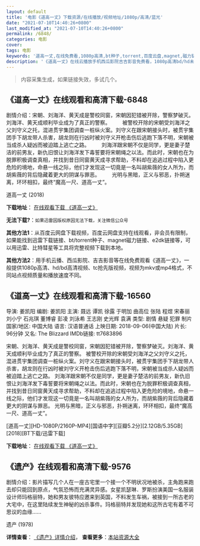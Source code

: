 ```yaml
---
layout: default
title: '电影《道高一丈》下载资源/在线播放/视频地址/1080p/高清/蓝光'
date: "2021-07-10T14:40:26+0800"
last_modified_at: "2021-07-10T14:40:26+0800"
permalink: /6848/
categories: 电影
cover:
tags: 电影
keywords: '道高一丈,在线免费看,1080p高清,bt种子,torrent,百度云盘,magnet,磁力链,迅雷下载资源'
description: '《道高一丈》在线云播放手机西瓜影院吉吉影音免费看，1080p高清bd/hd未删减完整版和tc抢先枪版，mkv/mp4格式，附带bt/torrent种子、magnet/磁力链、百度云盘、网盘资源迅雷下载链接'
---
```


>内容采集生成，如果链接失效，多试几个。


## 《道高一丈》在线观看和高清下载-6848

剧情介绍：宋朝、刘海洋、黄天成是警校同窗，宋朝因犯错被开除，警察梦破灭。刘海洋、黄天成顺利毕业成为了真正的警察。 　　被警校开除的宋朝受刘海洋之父刘守义之托，混进贯宇集团调查一桩纵火案。刘守义在跟宋朝接头时，被贯宇集团手下胡龙带人杀害，胡龙则在行凶时被刘守义开枪击伤后逃跑下落不明，宋朝被当成杀人疑凶而被迫踏上逃亡之路。 　　刘海洋跟宋朝不仅是同学，更是妻子楚洁的前男友，新仇旧恨让刘海洋发下毒誓要将宋朝绳之以法。而此时，宋朝也在为脱罪积极调查真相，并找到昔日同窗黄天成寻求帮助，不料却在追逃过程中陷入更危险的境地，命悬一线之际，他们才发现这一切竟是一名叫胡紫薇的女人所为，而胡紫薇的背后隐藏着更大的阴谋与罪恶。 　　光明与黑暗，正义与邪恶，扑朔迷离，环环相扣，最终“魔高一尺、道高一丈”。


道高一丈 (2018)

**下载地址**： [在线观看下载 《道高一丈》](https://www.btbtdy.me/btdy/dy14174.html) 


**无法下载?**：`如果迅雷因版权原因无法下载，关注微信公众号 `

**其他方法1**：从百度云网盘下载视频，百度云网盘支持在线观看，非会员有限制，如果能找到迅雷下载链接、bt/torrent种子、magnet磁力链接、e2dk链接等，可以用迅雷、比特彗星等工具将完整视频下载到本地。

**其他方法2**：用手机云播、西瓜影院、吉吉影音等在线免费观看《道高一丈》，一般提供1080p高清、hd/bd高清视频、tc抢先版视频，视频为mkv或mp4格式，不同站点视频质量和播放速度不同。


## 《道高一丈》在线观看和高清下载-16560

导演: 姜凯阳 编剧: 姜凯阳 主演: 聂远 谭凯 徐露 于明加 曲高位 张陆 程煜 宋春丽 刘小宁 石兆琪 董博睿 彭凌 刘泳希 王志刚 史光辉 袁满 类型: 剧情 悬疑 犯罪 制片国家/地区: 中国大陆 语言: 汉语普通话 上映日期: 2018-09-06(中国大陆) 片长: 96分钟 又名: The Blizzard IMDb链接: tt7683896

宋朝、刘海洋、黄天成是警校同窗，宋朝因犯错被开除，警察梦破灭。刘海洋、黄天成顺利毕业成为了真正的警察。 被警校开除的宋朝受刘海洋之父刘守义之托，混进贯宇集团调查一桩纵火案。刘守义在跟宋朝接头时，被贯宇集团手下胡龙带人杀害，胡龙则在行凶时被刘守义开枪击伤后逃跑下落不明，宋朝被当成杀人疑凶而被迫踏上逃亡之路。 刘海洋跟宋朝不仅是同学，更是妻子楚洁的前男友，新仇旧恨让刘海洋发下毒誓要将宋朝绳之以法。而此时，宋朝也在为脱罪积极调查真相，并找到昔日同窗黄天成寻求帮助，不料却在追逃过程中陷入更危险的境地，命悬一线之际，他们才发现这一切竟是一名叫胡紫薇的女人所为，而胡紫薇的背后隐藏着更大的阴谋与罪恶。 光明与黑暗，正义与邪恶，扑朔迷离，环环相扣，最终“魔高一尺、道高一丈”。


[道高一丈][HD-1080P/2160P-MP4][国语中字][豆瓣5.2分][2.12GB/5.35GB][2018][BT下载/迅雷下载]

**下载地址**： [在线观看下载 《道高一丈》](https://www.btdx8.com/torrent/dgyz_2018.html) 


## 《遗产》在线观看和高清下载-9576

剧情介绍：影片描写几个人在一座古宅里一个接一个不明状况地被杀，主角跑来跑去却只能回到原点，气氛恐怖而充满灵异感。女星凯瑟琳．罗斯扮演美国一名服装设计师玛格丽特，她和男友彼特应邀来到英国，不料发生车祸，被接到一所古老的大宅中，在这里陆续发生神秘的凶杀事件。玛格丽特并发现她和这所古宅有着不可思议的血缘……


遗产 (1978)

**详情查看**： [《遗产》详情介绍](/movie/9576/)， **查看更多**：[本站资源大全](/movie/t/all/)

